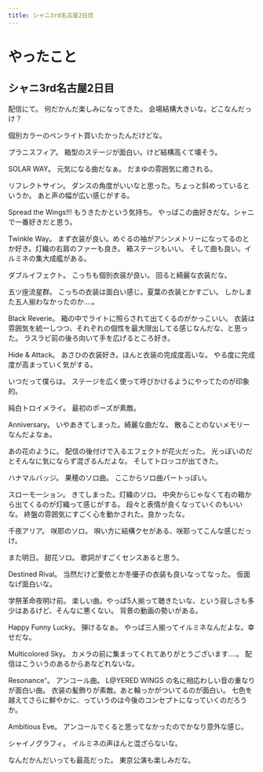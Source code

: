 ```yaml
---
title: シャニ3rd名古屋2日目
---
```


# やったこと

## シャニ3rd名古屋2日目

配信にて。
何だかんだ楽しみになってきた。
会場結構大きいな。どこなんだっけ？

個別カラーのペンライト買いたかったんだけどな。

プラニスフィア。
箱型のステージが面白い。けど結構高くて壊そう。

SOLAR WAY。
元気になる曲だなぁ。
だまゆの雰囲気に癒される。

リフレクトサイン。
ダンスの角度がいいなと思った。ちょっと斜めっているというか。
あと声の幅が広い感じがする。

Spread the Wings!!!
もうきたかという気持ち。
やっぱこの曲好きだな。シャニで一番好きだと思う。

Twinkle Way。
まず衣装が良い。めぐるの袖がアシンメトリーになってるのとか好き。灯織の右肩のファーも良き。
箱ステージもいい。
そして曲も良い。イルミネの集大成艦がある。

ダブルイフェクト。
こっちも個別衣装が良い。
回ると綺麗な衣装だな。

五ツ座流星群。
こっちの衣装は面白い感じ。夏葉の衣装とかすごい。
しかしまた五人揃わなかったのか‥‥。

Black Reverie。
箱の中でライトに照らされて出てくるのがかっこいい。
衣装は雰囲気を統一しつつ、それぞれの個性を最大限出してる感じなんだな、と思った。
ラスラビ前の後ろ向いて手を広げるところ好き。

Hide & Attack。
あさひの衣装好き。ほんと衣装の完成度高いな。
やる度に完成度が高まっていく気がする。

いつだって僕らは。
ステージを広く使って呼びかけるようにやってたのが印象的。

純白トロイメライ。
最初のポーズが素敵。

Anniversary。
いやあきてしまった。綺麗な曲だな。
散ることのないメモリーなんだよなぁ。

あの花のように。
配信の後付けで入るエフェクトが花火だった。
光っぽいのだとそんなに気にならず混ざるんだよな。
そしてトロッコが出てきた。

ハナマルバッジ。
果穂のソロ曲。
ここからソロ曲パートっぽい。

スローモーション。
きてしまった。灯織のソロ。
中央からじゃなくて右の箱から出てくるのが灯織って感じがする。
段々と表情が良くなっていくのもいいな。
終盤の雰囲気にすごく心を動かされた。良かったな。

千夜アリア。
咲耶のソロ。
唄い方に結構クセがある、咲耶ってこんな感じだっけ。

また明日。
甜花ソロ。
歌詞がすごくセンスあると思う。

Destined Rival。
当然だけど愛依とか冬優子の衣装も良いなってなった。
仮面なげ面白いな。

学祭革命夜明け前。
楽しい曲。やっぱ5人揃って聴きたいな、という寂しさも多少はあるけど、そんなに悪くない。
背景の動画の勢いがある。

Happy Funny Lucky。
弾けるなぁ。
やっぱ三人揃ってイルミネなんだよな。幸せだな。

Multicolored Sky。
カメラの前に集まってくれてありがとうございます‥‥。
配信はこういうのあるからあなどれないな。

Resonance⁺。
アンコール曲。
L@YERED WINGS の名に相応わしい音の重なりが面白い曲。
衣装の髪飾りが素敵。あと輪っかがついてるのが面白い。
七色を越えてさらに鮮やかに、っていうのは今後のコンセプトになっていくのだろうか。

Ambitious Eve。
アンコールでくると思ってなかったのでかなり意外な感じ。

シャイノグラフィ。
イルミネの声ほんと混ざらないな。

なんだかんだいっても最高だった。
東京公演も楽しみだな。
